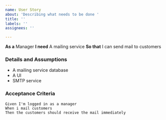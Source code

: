 ```yaml
---
name: User Story
about: 'Describing what needs to be done '
title: ''
labels: ''
assignees: ''

---
```


**As a** Manager
 **I need** A mailing service
 **So that** I can send mail to customers
   
 ### Details and Assumptions
 * A mailing service database
 * A UI 
 * SMTP service
   
 ### Acceptance Criteria  
   
 ```gherkin
 Given I'm logged in as a manager
 When i mail customers
 Then the customers should receive the mail immediately

